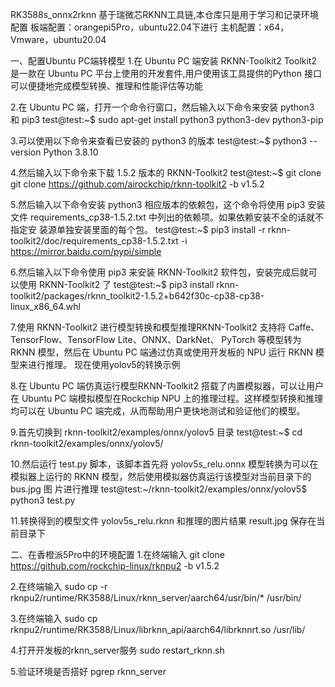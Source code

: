 RK3588s_onnx2rknn
基于瑞微芯RKNN工具链,本仓库只是用于学习和记录环境配置
板端配置：orangepi5Pro，ubuntu22.04下进行
主机配置：x64，Vmware，ubuntu20.04


一、配置Ubuntu PC端转模型
1.在 Ubuntu PC 端安装 RKNN-Toolkit2
Toolkit2 是一款在 Ubuntu PC 平台上使用的开发套件,用户使用该工具提供的Python 接口可以便捷地完成模型转换、推理和性能评估等功能

2.在 Ubuntu PC 端，打开一个命令行窗口，然后输入以下命令来安装 python3 和 pip3
test@test:~$ sudo apt-get install python3 python3-dev python3-pip

3.可以使用以下命令来查看已安装的 python3 的版本
test@test:~$ python3 --version
Python 3.8.10

4.然后输入以下命令来下载 1.5.2 版本的 RKNN-Toolkit2
test@test:~$ git clone git clone https://github.com/airockchip/rknn-toolkit2 -b v1.5.2

5.然后输入以下命令安装 python3 相应版本的依赖包，这个命令将使用 pip3 安装文件 requirements_cp38-1.5.2.txt 中列出的依赖项。如果依赖安装不全的话就不指定安
装源单独安装里面的每个包。
test@test:~$ pip3 install -r rknn-toolkit2/doc/requirements_cp38-1.5.2.txt -i \
https://mirror.baidu.com/pypi/simple

6.然后输入以下命令使用 pip3 来安装 RKNN-Toolkit2 软件包，安装完成后就可以使用 RKNN-Toolkit2 了
test@test:~$ pip3 install rknn-toolkit2/packages/rknn_toolkit2-1.5.2+b642f30c-cp38-cp38-linux_x86_64.whl

7.使用 RKNN-Toolkit2 进行模型转换和模型推理RKNN-Toolkit2 支持将 Caffe、TensorFlow、TensorFlow Lite、ONNX、DarkNet、 PyTorch 等模型转为 RKNN 模型，然后在 Ubuntu PC 端通过仿真或使用开发板的 NPU 运行 RKNN 模型来进行推理。
现在使用yolov5的转换示例

8.在 Ubuntu PC 端仿真运行模型RKNN-Toolkit2 搭载了内置模拟器，可以让用户在 Ubuntu PC 端模拟模型在Rockchip NPU 上的推理过程。这样模型转换和推理均可以在 Ubuntu PC 端完成，从而帮助用户更快地测试和验证他们的模型。

9.首先切换到 rknn-toolkit2/examples/onnx/yolov5 目录
test@test:~$ cd rknn-toolkit2/examples/onnx/yolov5/

10.然后运行 test.py 脚本，该脚本首先将 yolov5s_relu.onnx 模型转换为可以在模拟器上运行的 RKNN 模型，然后使用模拟器仿真运行该模型对当前目录下的 bus.jpg 图
片进行推理
test@test:~/rknn-toolkit2/examples/onnx/yolov5$ python3 test.py

11.转换得到的模型文件 yolov5s_relu.rknn 和推理的图片结果 result.jpg 保存在当前目录下



二、在香橙派5Pro中的环境配置
1.在终端输入
git clone https://github.com/rockchip-linux/rknpu2 -b v1.5.2

2.在终端输入
sudo cp -r rknpu2/runtime/RK3588/Linux/rknn_server/aarch64/usr/bin/* /usr/bin/

3.在终端输入
sudo cp rknpu2/runtime/RK3588/Linux/librknn_api/aarch64/librknnrt.so /usr/lib/

4.打开开发板的rknn_server服务
sudo restart_rknn.sh

5.验证环境是否搭好
pgrep rknn_server
